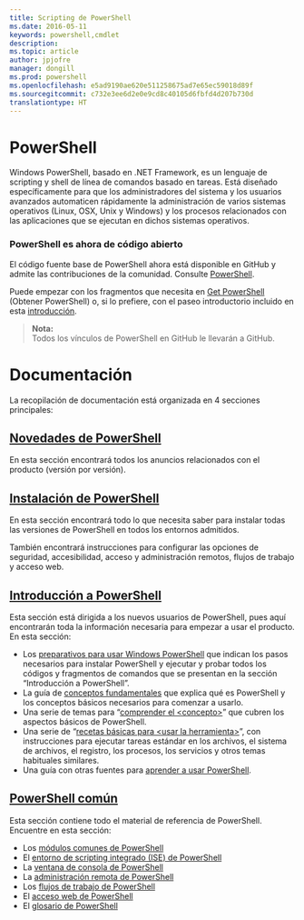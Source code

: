 ```yaml
---
title: Scripting de PowerShell
ms.date: 2016-05-11
keywords: powershell,cmdlet
description: 
ms.topic: article
author: jpjofre
manager: dongill
ms.prod: powershell
ms.openlocfilehash: e5ad9190ae620e511258675ad7e65ec59018d89f
ms.sourcegitcommit: c732e3ee6d2e0e9cd8c40105d6fbfd4d207b730d
translationtype: HT
---
```

#  <a name="powershell"></a>PowerShell

Windows PowerShell, basado en .NET Framework, es un lenguaje de scripting y shell de línea de comandos basado en tareas. Está diseñado específicamente para que los administradores del sistema y los usuarios avanzados automaticen rápidamente la administración de varios sistemas operativos (Linux, OSX, Unix y Windows) y los procesos relacionados con las aplicaciones que se ejecutan en dichos sistemas operativos.

###  <a name="powershell-is-now-open-source"></a>PowerShell es ahora de código abierto

El código fuente base de PowerShell ahora está disponible en GitHub y admite las contribuciones de la comunidad. Consulte [PowerShell](https://github.com/powershell/powershell).

Puede empezar con los fragmentos que necesita en [Get PowerShell](https://github.com/PowerShell/PowerShell#get-powershell) (Obtener PowerShell)
o, si lo prefiere, con el paseo introductorio incluido en esta [introducción](https://github.com/PowerShell/PowerShell/blob/master/docs/learning-powershell).

>  **Nota:**  
>  Todos los vínculos de PowerShell en GitHub le llevarán a GitHub.

#  <a name="documentation"></a>Documentación

La recopilación de documentación está organizada en 4 secciones principales:

##  <a name="whats-new-with-powershellwhats-newwhat-s-new-with-powershellmd"></a>[Novedades de PowerShell](whats-new/What-s-New-With-PowerShell.md)
En esta sección encontrará todos los anuncios relacionados con el producto (versión por versión).

##  <a name="powershell-setupsetupsetup-referencemd"></a>[Instalación de PowerShell](setup/setup-reference.md)
En esta sección encontrará todo lo que necesita saber para instalar todas las versiones de PowerShell en todos los entornos admitidos.  

También encontrará instrucciones para configurar las opciones de seguridad, accesibilidad, acceso y administración remotos, flujos de trabajo y acceso web.

##  <a name="getting-started-with-powershellgetting-startedgetting-started-with-windows-powershellmd"></a>[Introducción a PowerShell](getting-started/Getting-Started-with-Windows-PowerShell.md)
Esta sección está dirigida a los nuevos usuarios de PowerShell, pues aquí encontrarán toda la información necesaria para empezar a usar el producto.  
En esta sección:
-   Los [preparativos para usar Windows PowerShell](getting-started/Getting-Ready-to-Use-Windows-PowerShell.md) que indican los pasos necesarios para instalar PowerShell y ejecutar y probar todos los códigos y fragmentos de comandos que se presentan en la sección “Introducción a PowerShell”.
-  La guía de [conceptos fundamentales](getting-started/fundamental-concepts.md) que explica qué es PowerShell y los conceptos básicos necesarios para comenzar a usarlo.
-  Una serie de temas para “[comprender el &lt;concepto&gt;](getting-started/understanding-concepts-reference.md)” que cubren los aspectos básicos de PowerShell.
-  Una serie de “[recetas básicas para &lt;usar la herramienta&gt;](getting-started/cookbooks/basic-cookbooks-reference.md)”, con instrucciones para ejecutar tareas estándar en los archivos, el sistema de archivos, el registro, los procesos, los servicios y otros temas habituales similares.
-  Una guía con otras fuentes para [aprender a usar PowerShell](getting-started/more-powershell-learning.md).

##  <a name="common-powershellcore-powershellcore-powershellmd"></a>[PowerShell común](core-powershell/core-powershell.md)
Esta sección contiene todo el material de referencia de PowerShell.  
Encuentre en esta sección:
-  Los [módulos comunes de PowerShell](core-powershell/core-modules.md)
-  El [entorno de scripting integrado \(ISE\) de PowerShell](core-powershell/ise-guide.md)
-  La [ventana de consola de PowerShell](core-powershell/console-guide.md)
-  La [administración remota de PowerShell](core-powershell/Running-Remote-Commands.md)
-  Los [flujos de trabajo de PowerShell](core-powershell/workflows-guide.md)
-  El [acceso web de PowerShell](core-powershell/web-access.md)
-  El [glosario de PowerShell](Windows-PowerShell-Glossary.md)
